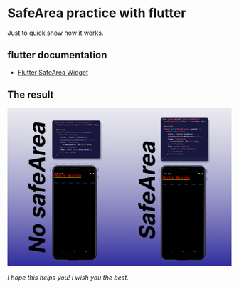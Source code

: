 # SafeArea practice with flutter

Just to quick show how it works.
## flutter documentation

* [Flutter SafeArea Widget](https://api.flutter.dev/flutter/widgets/SafeArea-class.html)
## The result 
![example of SafeArea](https://github.com/DavidSilTroy/Flutter_SafeArea/blob/main/assets/images/safeArea.png?raw=true)

_I hope this helps you! I wish you the best._
